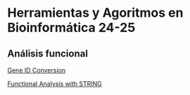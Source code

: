 
# Herramientas y Agoritmos en Bioinformática 24-25
## Análisis funcional
[Gene ID Conversion](https://amoyag.github.io/HAB_24-25/GeneID_Conversion)


[Functional Analysis with STRING](https://github.com/amoyag/HAB_24-25/blob/main/funct_anal-stringdb.ipynb)

